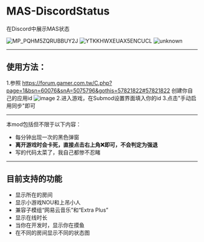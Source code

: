 # MAS-DiscordStatus
在Discord中展示MAS状态  

![MP_PQHM5ZQRUBBUY2J](https://user-images.githubusercontent.com/72117241/180639865-193750f7-4d0c-4bcc-9b16-1a57f481a69f.png)
![YTKKHWXEUAX5ENCUCL](https://user-images.githubusercontent.com/72117241/180639867-8d316955-c0d9-4445-a0bc-1115ffce3b8e.png)
![unknown](https://user-images.githubusercontent.com/72117241/180639868-03061ab9-1072-4682-a43a-a25ffdb4b55e.png)

-----

## 使用方法：
1.参照 https://forum.gamer.com.tw/C.php?page=1&bsn=60076&snA=5075796&gothis=57821822#57821822 创建你自己的应用id
![image](https://user-images.githubusercontent.com/72117241/180639957-db4888ad-e8a1-454a-b9ea-0d9d3b8c4f1f.png)
2.进入游戏，在Submod设置界面填入你的id
3.点击"手动启用同步"即可

------

本mod包括但不限于以下内容：
* 每分钟出现一次的黑色弹窗
* **离开游戏时会卡死，直接点击右上角❌即可，不会判定为强退**
* 写的代码太菜了，我自己都惨不忍睹

-------

## 目前支持的功能 

- 显示所在的房间
- 显示小游戏NOU和上吊小人
- 兼容子模组“网易云音乐”和“Extra Plus”
- 显示在线时长
- 当你在开发时，显示你在摸鱼
- 在不同的房间显示不同的状态图